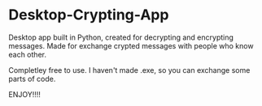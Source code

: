 # Desktop-Crypting-App
Desktop app built in Python, created for decrypting and encrypting messages. Made for exchange crypted messages with people who know each other.

Completley free to use. I haven't made .exe, so you can exchange some parts of code.

ENJOY!!!!
